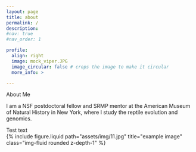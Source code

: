```yaml
---
layout: page
title: about
permalink: /
description: 
#nav: true
#nav_order: 1

profile:
  align: right
  image: mock_viper.JPG
  image_circular: false # crops the image to make it circular
  more_info: >

---
```


<p>About Me</p>


I am a NSF postdoctoral fellow and SRMP mentor at the American Museum of Natural History in New York, where I study the reptile evolution and genomics.



<div class="row justify-content-sm-center">
    <div class="col-sm-8 mt-3 mt-md-0">
        Test text
    </div>
    <div class="col-sm-4 mt-3 mt-md-0">
        {% include figure.liquid path="assets/img/11.jpg" title="example image" class="img-fluid rounded z-depth-1" %}
    </div>
</div>



<!--
I investigate how reptiles adapt to different types of ecosystems, and how new species form. For my research, I develop methods to integrate  methods populations, and species.
broadly trained biologist with extensive experience conducting and leading biodiversity research using field, molecular, and computational methods to study the evolution of vertebrate genomes, populations, and species.
-->









